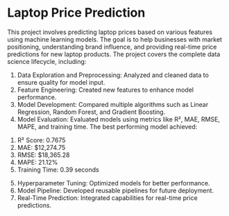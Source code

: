 # Laptop Price Prediction
This project involves predicting laptop prices based on various features using machine learning models. The goal is to help businesses with market positioning, understanding brand influence, and providing real-time price predictions for new laptop products. The project covers the complete data science lifecycle, including:

1. Data Exploration and Preprocessing: Analyzed and cleaned data to ensure quality for model input.
2. Feature Engineering: Created new features to enhance model performance.
3. Model Development: Compared multiple algorithms such as Linear Regression, Random Forest, and Gradient Boosting.
4. Model Evaluation: Evaluated models using metrics like R², MAE, RMSE, MAPE, and training time. The best performing model achieved:
  1) R² Score: 0.7675
  2) MAE: $12,274.75
  3) RMSE: $18,365.28
  4) MAPE: 21.12%
  5) Training Time: 0.39 seconds
5. Hyperparameter Tuning: Optimized models for better performance.
6. Model Pipeline: Developed reusable pipelines for future deployment.
7. Real-Time Prediction: Integrated capabilities for real-time price predictions.
